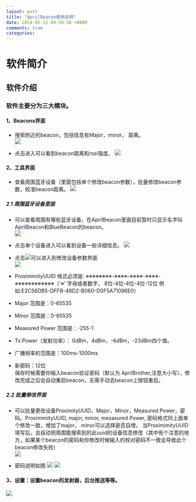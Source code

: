 ```yaml
---
layout: post
title: "AprilBeacon使用说明"
date: 2014-05-12 09:50:58 +0800
comments: true
categories: 
---
```


# 软件简介
## 软件介绍
### 软件主要分为三大模块。 
#### 1、Beacons界面
- 搜索附近的beacon，包括信息有Major，minor， 距离。  
 ![](http://www.markss.cn/images/AprilBeacon/beacons.png) 
 
- 点击进入可以看到beacon距离和rssi强度。
 ![](http://www.markss.cn/images/AprilBeacon/beacon-range.png)

#### 2、工具界面
- 查看周围蓝牙设备（里面包括单个修改beacon参数），批量修改beacon参数，校准beacon距离。
 ![](http://www.markss.cn/images/AprilBeacon/tools.png)  
 
##### 2.1 周围蓝牙设备里面  
- 可以查看周围有哪些蓝牙设备，在AprilBeacon里面目前暂时只显示名字叫AprilBeacon和BlueBeacon的beacon。  
 ![](http://www.markss.cn/images/AprilBeacon/tools-devices.png)  
 
- 点击单个设备进入可以看到设备一些详细信息。 
 ![](http://www.markss.cn/images/AprilBeacon/devices-detail.png)  
 
- 点击![](http://www.markss.cn/images/AprilBeacon/device-modified-button.png)可以进入到修改设备参数界面  
 ![](http://www.markss.cn/images/AprilBeacon/tools-device-modifiy.png)  
- ProximimityUUID 格式必须是: ※※※※※※※※-※※※※-※※※※-※※※※-※※※※※※※※※※※※（'※' 字母或者数字， 8位-4位-4位-4位-12位 例如:E2C56DB5-DFFB-48D2-B060-D0F5A71096E0）
- Major 范围是：0-65535
- Minor 范围是：0-65535
- Measured Power 范围是：-255-1
- Tx Power（发射功率）： 0dBm，4dBm，-6dBm，-23dBm四个值。
- 广播频率的范围是：100ms-1000ms
- 新密码：12位  
保存时候需要你输入beacon验证密码（默认为 AprilBrother,注意大小写），修改完成之后会自动重启beacon，无需手动去beacon上按钮重启。

##### 2.2 批量修改界面
- 可以批量更改设备ProximityUUID，Major，Minor，Measured Power，密码。ProximimityUUID, major, minor, mesasured Power, 密码格式同上面单个修改一致，增加了major， minor可以选择是否自增。 当ProximimityUUID填写后，会自动把周围能搜索到的此uuid的设备信息修改（其中有个注意的地方，如果某个beacon的密码和你修改时候输入的校对密码不一致会导致此个beacon修改失败）  
 ![](http://www.markss.cn/images/AprilBeacon/tools-configure.png)  
 
- 密码说明如图 
 ![](http://www.markss.cn/images/AprilBeacon/new-password.png) 
 ![](http://www.markss.cn/images/AprilBeacon/confirm-password.png)
 
    
#### 3、设置：设置beacon的发射器，后台推送等等。
 ![](http://www.markss.cn/images/AprilBeacon/setting.png)
  